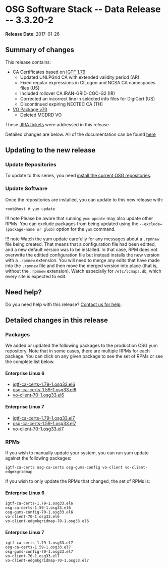 OSG Software Stack -- Data Release -- 3.3.20-2
==============================================

**Release Date**: 2017-01-26

Summary of changes
------------------

This release contains:

-   CA Certificates based on [IGTF 1.79](http://dist.eugridpma.info/distribution/igtf/current/CHANGES)
    -   Updated UNLPGrid CA with extended validity period (AR)
    -   Fixed regular expressions in CILogon and NCSA CA namespaces files (US)
    -   Included rollover CA IRAN-GRID-CGC-G2 (IR)
    -   Corrected an incorrect line in selected info files for DigiCert (US)
    -   Discontinued expiring NECTEC CA (TH)
-   [VO Package v70](https://github.com/opensciencegrid/osg-vo-config/releases/tag/release-70)
    -   Deleted MCDRD VO

These [JIRA tickets](https://jira.opensciencegrid.org/issues/?jql=project%20%3D%20SOFTWARE%20AND%20fixVersion%20%3D%203.3.20-2%20ORDER%20BY%20priority%20DESC%2C%20key%20DESC) were addressed in this release.

Detailed changes are below. All of the documentation can be found [here](../../)

Updating to the new release
---------------------------

### Update Repositories

To update to this series, you need [install the current OSG repositories](../../common/yum#install-osg-repositories).

### Update Software

Once the repositories are installed, you can update to this new release with:

``` console
root@host # yum update
```

!!! note
    Please be aware that running `yum update` may also update other RPMs. You can exclude packages from being updated using the `--exclude=[package-name or glob]` option for the `yum` command.

!!! note
    Watch the yum update carefully for any messages about a `.rpmnew` file being created. That means that a configuration file had been editted, and a new default version was to be installed. In that case, RPM does not overwrite the editted configuration file but instead installs the new version with a `.rpmnew` extension. You will need to merge any edits that have made into the `.rpmnew` file and then move the merged version into place (that is, without the `.rpmnew` extension). Watch especially for `/etc/lcmaps.db`, which every site is expected to edit.

Need help?
----------

Do you need help with this release? [Contact us for help](../../common/help).

Detailed changes in this release
--------------------------------

### Packages

We added or updated the following packages to the production OSG yum repository. Note that in some cases, there are multiple RPMs for each package. You can click on any given package to see the set of RPMs or see the complete list below.

#### Enterprise Linux 6

-   [igtf-ca-certs-1.79-1.osg33.el6](https://koji-hub.batlab.org/koji/search?match=glob&type=build&terms=igtf-ca-certs-1.79-1.osg33.el6)
-   [osg-ca-certs-1.59-1.osg33.el6](https://koji-hub.batlab.org/koji/search?match=glob&type=build&terms=osg-ca-certs-1.59-1.osg33.el6)
-   [vo-client-70-1.osg33.el6](https://koji-hub.batlab.org/koji/search?match=glob&type=build&terms=vo-client-70-1.osg33.el6)

#### Enterprise Linux 7

-   [igtf-ca-certs-1.79-1.osg33.el7](https://koji-hub.batlab.org/koji/search?match=glob&type=build&terms=igtf-ca-certs-1.79-1.osg33.el7)
-   [osg-ca-certs-1.59-1.osg33.el7](https://koji-hub.batlab.org/koji/search?match=glob&type=build&terms=osg-ca-certs-1.59-1.osg33.el7)
-   [vo-client-70-1.osg33.el7](https://koji-hub.batlab.org/koji/search?match=glob&type=build&terms=vo-client-70-1.osg33.el7)

### RPMs

If you wish to manually update your system, you can run yum update against the following packages:

    igtf-ca-certs osg-ca-certs osg-gums-config vo-client vo-client-edgmkgridmap

If you wish to only update the RPMs that changed, the set of RPMs is:

#### Enterprise Linux 6

``` file
igtf-ca-certs-1.79-1.osg33.el6
osg-ca-certs-1.59-1.osg33.el6
osg-gums-config-70-1.osg33.el6
vo-client-70-1.osg33.el6
vo-client-edgmkgridmap-70-1.osg33.el6
```

#### Enterprise Linux 7

``` file
igtf-ca-certs-1.79-1.osg33.el7
osg-ca-certs-1.59-1.osg33.el7
osg-gums-config-70-1.osg33.el7
vo-client-70-1.osg33.el7
vo-client-edgmkgridmap-70-1.osg33.el7
```

